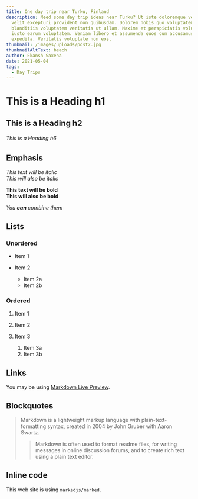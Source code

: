 ```yaml
---
title: One day trip near Turku, Finland
description: Need some day trip ideas near Turku? Ut iste doloremque vel vel
  velit excepturi provident non quibusdam. Dolorem nobis quo voluptatem
  blanditiis voluptatem veritatis ut ullam. Maxime et perspiciatis voluptatem
  iusto earum voluptatem. Veniam libero et assumenda quos cum accusamus quisquam
  expedita. Veritatis voluptate non eos.
thumbnail: /images/uploads/post2.jpg
thumbnailAltText: beach
author: Ekansh Saxena
date: 2021-05-04
tags:
  - Day Trips
---
```


# This is a Heading h1

## This is a Heading h2

###### This is a Heading h6

## Emphasis

_This text will be italic_\
_This will also be italic_

**This text will be bold**\
**This will also be bold**

_You **can** combine them_

## Lists

### Unordered

- Item 1
- Item 2

  - Item 2a
  - Item 2b

### Ordered

1. Item 1
2. Item 2
3. Item 3

   1. Item 3a
   2. Item 3b

## Links

You may be using [Markdown Live Preview](https://markdownlivepreview.com/).

## Blockquotes

> Markdown is a lightweight markup language with plain-text-formatting syntax, created in 2004 by John Gruber with Aaron Swartz.
>
> > Markdown is often used to format readme files, for writing messages in online discussion forums, and to create rich text using a plain text editor.

## Inline code

This web site is using `markedjs/marked`.
